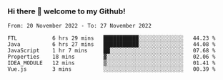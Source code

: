 ### Hi there 👋 welcome to my Github! 

<!--START_SECTION:waka-->

```text
From: 20 November 2022 - To: 27 November 2022

FTL           6 hrs 29 mins   ███████████░░░░░░░░░░░░░░   44.23 %
Java          6 hrs 27 mins   ███████████░░░░░░░░░░░░░░   44.08 %
JavaScript    1 hr 7 mins     ██░░░░░░░░░░░░░░░░░░░░░░░   07.68 %
Properties    18 mins         ▓░░░░░░░░░░░░░░░░░░░░░░░░   02.06 %
IDEA_MODULE   12 mins         ▒░░░░░░░░░░░░░░░░░░░░░░░░   01.41 %
Vue.js        3 mins          ░░░░░░░░░░░░░░░░░░░░░░░░░   00.39 %
```

<!--END_SECTION:waka-->
